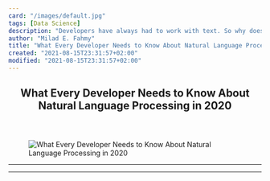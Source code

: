 ```yaml
---
card: "/images/default.jpg"
tags: [Data Science]
description: "Developers have always had to work with text. So why does it "
author: "Milad E. Fahmy"
title: "What Every Developer Needs to Know About Natural Language Processing in 2020"
created: "2021-08-15T23:31:57+02:00"
modified: "2021-08-15T23:31:57+02:00"
---
```

<div class="site-wrapper">
<main id="site-main" class="site-main outer">
<div class="inner">
<article class="post-full post tag-data-science tag-nlp tag-machine-learning tag-deep-learning ">
<header class="post-full-header">
<h1 class="post-full-title">What Every Developer Needs to Know About Natural Language Processing in 2020</h1>
</header>
<figure class="post-full-image">
<picture>
<source media="(max-width: 700px)" sizes="1px" srcset="data:image/gif;base64,R0lGODlhAQABAIAAAAAAAP///yH5BAEAAAAALAAAAAABAAEAAAIBRAA7 1w">
<source media="(min-width: 701px)" sizes="(max-width: 800px) 400px,
(max-width: 1170px) 700px,
1400px" srcset="/news/content/images/size/w300/2020/08/patrick-tomasso-Oaqk7qqNh_c-unsplash.jpg 300w,
/news/content/images/size/w600/2020/08/patrick-tomasso-Oaqk7qqNh_c-unsplash.jpg 600w,
/news/content/images/size/w1000/2020/08/patrick-tomasso-Oaqk7qqNh_c-unsplash.jpg 1000w,
/news/content/images/size/w2000/2020/08/patrick-tomasso-Oaqk7qqNh_c-unsplash.jpg 2000w">
<img onerror="this.style.display='none'" src="/news/content/images/size/w2000/2020/08/patrick-tomasso-Oaqk7qqNh_c-unsplash.jpg" alt="What Every Developer Needs to Know About Natural Language Processing in 2020">
</picture>
</figure>
<section class="post-full-content">
<div class="post-content">
</div>
<hr>
<hr>
</section>
</article>
</div>
</main>
</div>
<!-- Google Tag Manager (noscript) -->
<!-- End Google Tag Manager (noscript) -->
